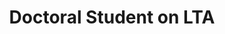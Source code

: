 ---
draft: false
name: "Katharina Lachner"
title: "Doctoral Student on LTA"
description: "T2K hardware for ND280 upgrade, cross section analysis with upgraded ND280"
avatar: {
    src: "/visitor-photos/katharinaw.jpeg",
    alt: "Katharina Lachner"
}
publishDate: "2022-11-08 15:39"
---